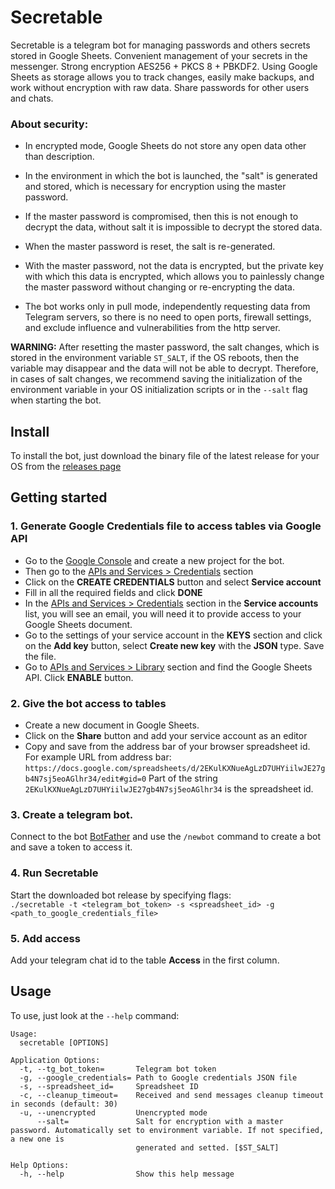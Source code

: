 # Secretable

Secretable is a telegram bot for managing passwords and others secrets stored in Google Sheets. Convenient management of your secrets in the messenger. Strong encryption AES256 + PKCS 8 + PBKDF2. Using Google Sheets as storage allows you to track changes, easily make backups, and work without encryption with raw data. Share passwords for other users and chats.

### About security:
- In encrypted mode, Google Sheets do not store any open data other than description.

- In the environment in which the bot is launched, the "salt" is generated and stored, which is necessary for encryption using the master password.

- If the master password is compromised, then this is not enough to decrypt the data, without salt it is impossible to decrypt the stored data.

- When the master password is reset, the salt is re-generated.

- With the master password, not the data is encrypted, but the private key with which this data is encrypted, which allows you to painlessly change the master password without changing or re-encrypting the data.

- The bot works only in pull mode, independently requesting data from Telegram servers, so there is no need to open ports, firewall settings, and exclude influence and vulnerabilities from the http server.

**WARNING:** After resetting the master password, the salt changes, which is stored in the environment variable `ST_SALT`, if the OS reboots, then the variable may disappear and the data will not be able to decrypt. Therefore, in cases of salt changes, we recommend saving the initialization of the environment variable in your OS initialization scripts or in the `--salt` flag when starting the bot.

## Install
To install the bot, just download the binary file of the latest release for your OS from the [releases page](https://github.com/secretable/secretable/releases)

## Getting started
### 1. Generate Google Credentials file to access tables via Google API
- Go to the  [Google Console](https://console.cloud.google.com/)  and create a new project for the bot.
- Then go to the [APIs and Services > Credentials](https://console.cloud.google.com/apis/credentials) section
- Сlick on the **CREATE CREDENTIALS** button and select **Service account**
- Fill in all the required fields and click **DONE**
- In the [APIs and Services > Credentials](https://console.cloud.google.com/apis/credentials)  section in the **Service accounts** list, you will see an email, you will need it to provide access to your  Google Sheets document.
- Go to the settings of your service account in the **KEYS** section and click on the **Add key** button, select **Create new key** with the **JSON** type. Save the file.
- Go to [APIs and Services > Library](https://console.cloud.google.com/apis/library) section and find the Google Sheets API. Click **ENABLE** button.

### 2. Give the bot access to tables
- Create a new document in Google Sheets.
- Click on the **Share** button and add your service account as an editor
- Сopy and save from the address bar of your browser spreadsheet id.
For example URL from address bar: `https://docs.google.com/spreadsheets/d/2EKulKXNueAgLzD7UHYiilwJE27gb4N7sj5eoAGlhr34/edit#gid=0`
Part of the string `2EKulKXNueAgLzD7UHYiilwJE27gb4N7sj5eoAGlhr34` is the spreadsheet id.

### 3. Create a telegram bot.
Connect to the bot [BotFather](https://t.me/BotFather) and use the `/newbot` command to create a bot and save a token to access it.

### 4. Run Secretable
Start the downloaded bot release by specifying flags:<br>
`./secretable -t <telegram_bot_token> -s <spreadsheet_id> -g <path_to_google_credentials_file>`

### 5. Add access
Add your telegram chat id to the table **Access** in the first column.

## Usage
To use, just look at the `--help` command:
```
Usage:
  secretable [OPTIONS]

Application Options:
  -t, --tg_bot_token=       Telegram bot token
  -g, --google_credentials= Path to Google credentials JSON file
  -s, --spreadsheet_id=     Spreadsheet ID
  -c, --cleanup_timeout=    Received and send messages cleanup timeout in seconds (default: 30)
  -u, --unencrypted         Unencrypted mode
      --salt=               Salt for encryption with a master password. Automatically set to environment variable. If not specified, a new one is
                            generated and setted. [$ST_SALT]

Help Options:
  -h, --help                Show this help message
```
